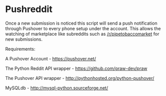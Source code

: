 Pushreddit
=========

Once a new submission is noticed this script will send a push notification through Pushover
to every phone setup under the account. This allows the watching of marketplace like subreddits
such as <a href="http://www.reddit.com/r/pipetobaccomarket/">/r/pipetobaccomarket</a> for new submissions.

Requirements:

A Pushover Account - https://pushover.net/

The Python Reddit API wrapper - https://github.com/praw-dev/praw

The Pushover API wrapper - http://pythonhosted.org/python-pushover/

MySQLdb - http://mysql-python.sourceforge.net/
